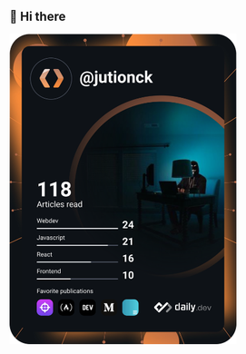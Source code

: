 ## 👋 Hi there

<a href="https://app.daily.dev/DailyDevTips"><img src="https://github.com/jutionck/jutionck/blob/main/devcard.svg" width="400" alt="Jution Candra Kirana's Dev Card"/></a>
